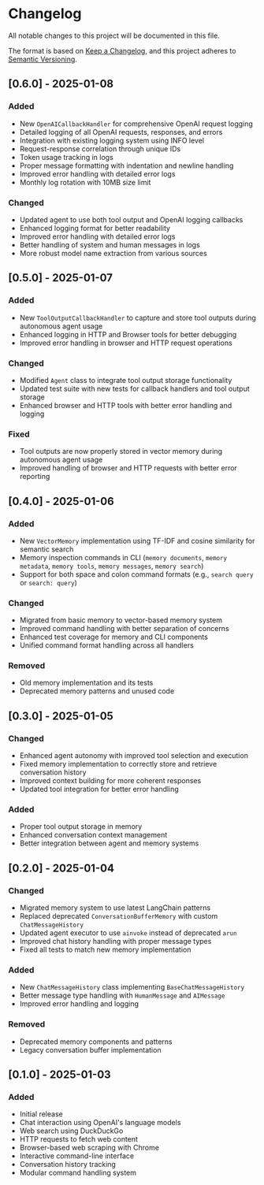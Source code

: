 # Changelog

All notable changes to this project will be documented in this file.

The format is based on [Keep a Changelog](https://keepachangelog.com/en/1.0.0/),
and this project adheres to [Semantic Versioning](https://semver.org/spec/v2.0.0.html).

## [0.6.0] - 2025-01-08

### Added
- New `OpenAICallbackHandler` for comprehensive OpenAI request logging
- Detailed logging of all OpenAI requests, responses, and errors
- Integration with existing logging system using INFO level
- Request-response correlation through unique IDs
- Token usage tracking in logs
- Proper message formatting with indentation and newline handling
- Improved error handling with detailed error logs
- Monthly log rotation with 10MB size limit

### Changed
- Updated agent to use both tool output and OpenAI logging callbacks
- Enhanced logging format for better readability
- Improved error handling with detailed error logs
- Better handling of system and human messages in logs
- More robust model name extraction from various sources

## [0.5.0] - 2025-01-07

### Added
- New `ToolOutputCallbackHandler` to capture and store tool outputs during autonomous agent usage
- Enhanced logging in HTTP and Browser tools for better debugging
- Improved error handling in browser and HTTP request operations

### Changed
- Modified `Agent` class to integrate tool output storage functionality
- Updated test suite with new tests for callback handlers and tool output storage
- Enhanced browser and HTTP tools with better error handling and logging

### Fixed
- Tool outputs are now properly stored in vector memory during autonomous agent usage
- Improved handling of browser and HTTP requests with better error reporting

## [0.4.0] - 2025-01-06

### Added
- New `VectorMemory` implementation using TF-IDF and cosine similarity for semantic search
- Memory inspection commands in CLI (`memory documents`, `memory metadata`, `memory tools`, `memory messages`, `memory search`)
- Support for both space and colon command formats (e.g., `search query` or `search: query`)

### Changed
- Migrated from basic memory to vector-based memory system
- Improved command handling with better separation of concerns
- Enhanced test coverage for memory and CLI components
- Unified command format handling across all handlers

### Removed
- Old memory implementation and its tests
- Deprecated memory patterns and unused code

## [0.3.0] - 2025-01-05

### Changed
- Enhanced agent autonomy with improved tool selection and execution
- Fixed memory implementation to correctly store and retrieve conversation history
- Improved context building for more coherent responses
- Updated tool integration for better error handling

### Added
- Proper tool output storage in memory
- Enhanced conversation context management
- Better integration between agent and memory systems

## [0.2.0] - 2025-01-04

### Changed
- Migrated memory system to use latest LangChain patterns
- Replaced deprecated `ConversationBufferMemory` with custom `ChatMessageHistory`
- Updated agent executor to use `ainvoke` instead of deprecated `arun`
- Improved chat history handling with proper message types
- Fixed all tests to match new memory implementation

### Added
- New `ChatMessageHistory` class implementing `BaseChatMessageHistory`
- Better message type handling with `HumanMessage` and `AIMessage`
- Improved error handling and logging

### Removed
- Deprecated memory components and patterns
- Legacy conversation buffer implementation

## [0.1.0] - 2025-01-03

### Added
- Initial release
- Chat interaction using OpenAI's language models
- Web search using DuckDuckGo
- HTTP requests to fetch web content
- Browser-based web scraping with Chrome
- Interactive command-line interface
- Conversation history tracking
- Modular command handling system 
